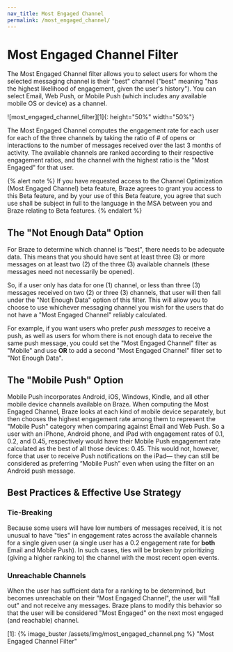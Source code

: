 ```yaml
---
nav_title: Most Engaged Channel
permalink: /most_engaged_channel/
---
```


# Most Engaged Channel Filter
The Most Engaged Channel filter allows you to select users for whom the selected messaging channel is their "best" channel ("best" meaning "has the highest likelihood of engagement, given the user's history"). You can select Email, Web Push, or Mobile Push (which includes any available mobile OS or device) as a channel.

![most_engaged_channel_filter][1]{: height="50%" width="50%"}

The Most Engaged Channel computes the engagement rate for each user for each of the three channels by taking the ratio of # of opens or interactions to the number of messages received over the last 3 months of activity. The available channels are ranked according to their respective engagement ratios, and the channel with the highest ratio is the "Most Engaged" for that user.

{% alert note %}
If you have requested access to the Channel Optimization (Most Engaged Channel) beta feature, Braze agrees to grant you access to this Beta feature, and by your use of this Beta feature, you agree that such use shall be subject in full to the language in the MSA between you and Braze relating to Beta features.
{% endalert %}

## The "Not Enough Data" Option

For Braze to determine which channel is "best", there needs to be adequate data. This means that you should have sent at least three (3) or more messages on at least two (2) of the three (3) available channels (these messages need not necessarily be opened). 

So, if a user only has data for one (1) channel, or less than three (3) messages received on two (2) or three (3) channels, that user will then fall under the "Not Enough Data" option of this filter. This will allow you to choose to use whichever messaging channel you wish for the users that do not have a "Most Engaged Channel" reliably calculated.

For example, if you want users who prefer _push messages_ to receive a push, as well as users for whom there is not enough data to receive the same push message, you could set the "Most Engaged Channel" filter as "Mobile" and use __OR__ to add a second "Most Engaged Channel" filter set to "Not Enough Data".

## The "Mobile Push" Option

Mobile Push incorporates Android, iOS, Windows, Kindle, and all other mobile device channels available on Braze. When computing the Most Engaged Channel, Braze looks at each kind of mobile device separately, but then chooses the highest engagement rate among them to represent the "Mobile Push" category when comparing against Email and Web Push. So a user with an iPhone, Android phone, and iPad with engagement rates of 0.1, 0.2, and 0.45, respectively would have their Mobile Push engagement rate calculated as the best of all those devices: 0.45. This would not, however, force that user to receive Push notifications on the iPad— they can still be considered as preferring “Mobile Push” even when using the filter on an Android push message.

## Best Practices & Effective Use Strategy

### Tie-Breaking

Because some users will have low numbers of messages received, it is not unusual to have "ties" in engagement rates across the available channels for a single given user (a single user has a 0.2 engagement rate for __both__ Email and Mobile Push). In such cases, ties will be broken by prioritizing (giving a higher ranking to) the channel with the most recent open events.

### Unreachable Channels

When the user has sufficient data for a ranking to be determined, but becomes unreachable on their "Most Engaged Channel", the user will "fall out" and not receive any messages. Braze plans to modify this behavior so that the user will be considered "Most Engaged" on the next most engaged (and reachable) channel.

[1]: {% image_buster /assets/img/most_engaged_channel.png %} "Most Engaged Channel Filter"
